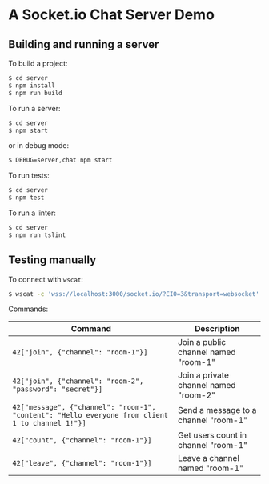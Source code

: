 A Socket.io Chat Server Demo
=========================================

## Building and running a server

To build a project:

```bash
$ cd server
$ npm install
$ npm run build
```

To run a server:

```bash
$ cd server
$ npm start
```

or in debug mode:

```bash
$ DEBUG=server,chat npm start
```

To run tests:

```bash
$ cd server
$ npm test
```

To run a linter:

```bash
$ cd server
$ npm run tslint
```

## Testing manually

To connect with `wscat`:

```bash
$ wscat -c 'wss://localhost:3000/socket.io/?EIO=3&transport=websocket' -n
```

Commands:

| Command                                 | Description                   |
|-----------------------------------------|-------------------------------|
| `42["join", {"channel": "room-1"}]` | Join a public channel named "room-1" |
| `42["join", {"channel": "room-2", "password": "secret"}]` | Join a private channel named "room-2" |
| `42["message", {"channel": "room-1", "content": "Hello everyone from client 1 to channel 1!"}]` | Send a message to a channel "room-1" |
| `42["count", {"channel": "room-1"}]` | Get users count in channel "room-1" |
| `42["leave", {"channel": "room-1"}]` | Leave a channel named "room-1" |
